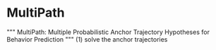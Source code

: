 # MultiPath
"""
MultiPath: Multiple Probabilistic Anchor Trajectory
Hypotheses for Behavior Prediction
"""
(1) solve the anchor trajectories
